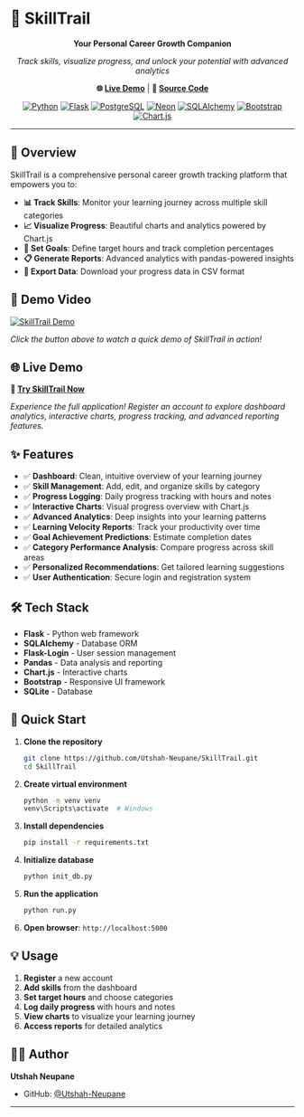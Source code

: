 # 🎯 SkillTrail

<div align="center">

**Your Personal Career Growth Companion**

*Track skills, visualize progress, and unlock your potential with advanced analytics*

**🌐 [Live Demo](https://skilltrail-84ny.onrender.com)** | **📂 [Source Code](https://github.com/Utshah-Neupane/SkillTrail)**

[![Python](https://img.shields.io/badge/Python-blue.svg)](https://python.org)
[![Flask](https://img.shields.io/badge/Flask-green.svg)](https://flask.palletsprojects.com/)
[![PostgreSQL](https://img.shields.io/badge/PostgreSQL-4169E1.svg?logo=postgresql&logoColor=white)](https://www.postgresql.org/)
[![Neon](https://img.shields.io/badge/Neon-000000.svg?logo=neon&logoColor=white)](https://neon.tech/)
[![SQLAlchemy](https://img.shields.io/badge/SQLAlchemy-orange.svg)](https://sqlalchemy.org)
[![Bootstrap](https://img.shields.io/badge/Bootstrap-purple.svg)](https://getbootstrap.com)
[![Chart.js](https://img.shields.io/badge/Chart.js-red.svg)](https://chartjs.org)

</div>

---

## 🌟 Overview

SkillTrail is a comprehensive personal career growth tracking platform that empowers you to:
- **📊 Track Skills**: Monitor your learning journey across multiple skill categories
- **📈 Visualize Progress**: Beautiful charts and analytics powered by Chart.js
- **🎯 Set Goals**: Define target hours and track completion percentages
- **📋 Generate Reports**: Advanced analytics with pandas-powered insights
- **💾 Export Data**: Download your progress data in CSV format

## 🎥 Demo Video

[![SkillTrail Demo](https://img.shields.io/badge/📺_Watch_Demo-FF2D20?style=for-the-badge&logo=loom&logoColor=white)](https://www.loom.com/share/04dbe5885f2a45dbbb51f57a8088fb34?sid=65b274c2-7be0-4cee-8ae8-99a3d835d577)

*Click the button above to watch a quick demo of SkillTrail in action!*

## 🌐 Live Demo

**🚀 [Try SkillTrail Now](https://skilltrail-84ny.onrender.com)**

*Experience the full application! Register an account to explore dashboard analytics, interactive charts, progress tracking, and advanced reporting features.*

## ✨ Features

- ✅ **Dashboard**: Clean, intuitive overview of your learning journey
- ✅ **Skill Management**: Add, edit, and organize skills by category
- ✅ **Progress Logging**: Daily progress tracking with hours and notes
- ✅ **Interactive Charts**: Visual progress overview with Chart.js
- ✅ **Advanced Analytics**: Deep insights into your learning patterns
- ✅ **Learning Velocity Reports**: Track your productivity over time
- ✅ **Goal Achievement Predictions**: Estimate completion dates
- ✅ **Category Performance Analysis**: Compare progress across skill areas
- ✅ **Personalized Recommendations**: Get tailored learning suggestions
- ✅ **User Authentication**: Secure login and registration system

## 🛠️ Tech Stack

- **Flask** - Python web framework
- **SQLAlchemy** - Database ORM
- **Flask-Login** - User session management
- **Pandas** - Data analysis and reporting
- **Chart.js** - Interactive charts
- **Bootstrap** - Responsive UI framework
- **SQLite** - Database

## 🚀 Quick Start

1. **Clone the repository**
   ```bash
   git clone https://github.com/Utshah-Neupane/SkillTrail.git
   cd SkillTrail
   ```

2. **Create virtual environment**
   ```bash
   python -m venv venv
   venv\Scripts\activate  # Windows
   ```

3. **Install dependencies**
   ```bash
   pip install -r requirements.txt
   ```

4. **Initialize database**
   ```bash
   python init_db.py
   ```

5. **Run the application**
   ```bash
   python run.py
   ```

6. **Open browser**: `http://localhost:5000`

## 💡 Usage

1. **Register** a new account
2. **Add skills** from the dashboard
3. **Set target hours** and choose categories
4. **Log daily progress** with hours and notes
5. **View charts** to visualize your learning journey
6. **Access reports** for detailed analytics

## 👨‍💻 Author

**Utshah Neupane**
- GitHub: [@Utshah-Neupane](https://github.com/Utshah-Neupane)

---

